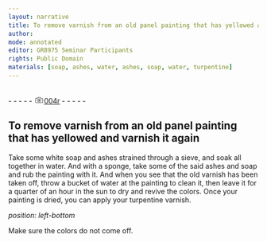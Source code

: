 ```yaml
---
layout: narrative
title: To remove varnish from an old panel painting that has yellowed and varnish it again
author:
mode: annotated
editor: GR8975 Seminar Participants
rights: Public Domain
materials: [soap, ashes, water, ashes, soap, water, turpentine]
---
```


 <br/>- - - - - <a href="http://gallica.bnf.fr/ark:/12148/btv1b10500001g/f13.image"><img src="../assets/photo-icon.png" alt="folio image: " style="display:inline-block; margin-bottom:-3px;"/>004r</a> - - - - - <br/> 
## To remove varnish from an old panel painting that has yellowed and varnish it again

 
   Take some white soap and ashes strained through a sieve, and soak all together in water. And with a sponge, take some of the said ashes and soap and rub the painting with it. And when you see that the old varnish has been taken off, throw a bucket of water at the painting to clean it, then leave it for a quarter of an hour in the sun to dry and revive the colors. Once your painting is dried, you can apply your turpentine varnish. 
 
*position: left-bottom*

 Make sure the colors do not come off. 
 